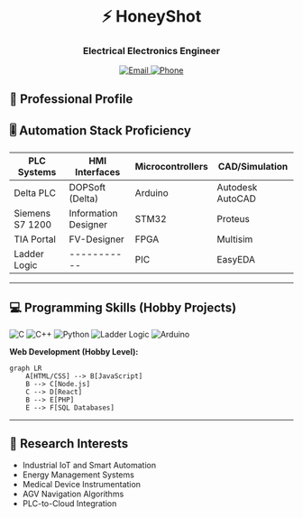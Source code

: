 

<h1 align="center">⚡ HoneyShot</h1>
<h3 align="center">Electrical Electronics Engineer</h3>

<p align="center">
  <a href="#">
    <img src="https://img.shields.io/badge/Gmail-D14836?style=for-the-badge&logo=gmail&logoColor=white" alt="Email">
  </a>
  <a href="#">
    <img src="https://img.shields.io/badge/Phone-25D366?style=for-the-badge&logo=whatsapp&logoColor=white" alt="Phone">
  </a>
</p>

## 🔧 Professional Profile

## 🎚️ Automation Stack Proficiency

| PLC Systems      | HMI Interfaces     | Microcontrollers | CAD/Simulation       |
|------------------|--------------------|------------------|----------------------|
| Delta PLC        | DOPSoft (Delta)    | Arduino          | Autodesk AutoCAD     |
| Siemens S7 1200  | Information Designer| STM32            | Proteus              |
| TIA Portal       | FV-Designer        | FPGA             | Multisim             |
| Ladder Logic     | -----------        | PIC              | EasyEDA              |

---

## 💻 Programming Skills (Hobby Projects)

<p align="left">
  <img src="https://img.shields.io/badge/C-00599C?style=flat&logo=c&logoColor=white" alt="C">
  <img src="https://img.shields.io/badge/C%2B%2B-00599C?style=flat&logo=c%2B%2B&logoColor=white" alt="C++">
  <img src="https://img.shields.io/badge/Python-3776AB?style=flat&logo=python&logoColor=white" alt="Python">
  <img src="https://img.shields.io/badge/PLC_Ladder-FF6600?style=flat&logo=iec&logoColor=white" alt="Ladder Logic">
  <img src="https://img.shields.io/badge/Arduino-00979D?style=flat&logo=arduino&logoColor=white" alt="Arduino">
</p>

**Web Development (Hobby Level):**  
```mermaid
graph LR
    A[HTML/CSS] --> B[JavaScript]
    B --> C[Node.js]
    C --> D[React]
    B --> E[PHP]
    E --> F[SQL Databases]
```

---

## 🔬 Research Interests
- Industrial IoT and Smart Automation
- Energy Management Systems
- Medical Device Instrumentation
- AGV Navigation Algorithms
- PLC-to-Cloud Integration
